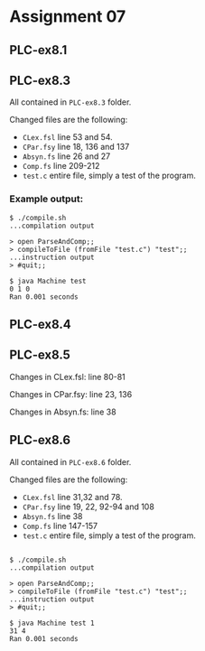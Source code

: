 # Assignment 07
## PLC-ex8.1
## PLC-ex8.3
All contained in `PLC-ex8.3` folder.

Changed files are the following:
- `CLex.fsl` line 53 and 54.
- `CPar.fsy` line 18, 136 and 137
- `Absyn.fs` line 26 and 27
- `Comp.fs` line 209-212
- `test.c` entire file, simply a test of the program.

### Example output:
```
$ ./compile.sh
...compilation output

> open ParseAndComp;;
> compileToFile (fromFile "test.c") "test";;
...instruction output
> #quit;;

$ java Machine test
0 1 0
Ran 0.001 seconds
```

## PLC-ex8.4
## PLC-ex8.5
Changes in CLex.fsl: line 80-81

Changes in CPar.fsy: line 23, 136

Changes in Absyn.fs: line 38
## PLC-ex8.6
All contained in `PLC-ex8.6` folder.

Changed files are the following:
- `CLex.fsl` line 31,32 and 78.
- `CPar.fsy` line 19, 22, 92-94 and 108
- `Absyn.fs` line 38
- `Comp.fs` line 147-157 
- `test.c` entire file, simply a test of the program.


```

$ ./compile.sh
...compilation output

> open ParseAndComp;;
> compileToFile (fromFile "test.c") "test";;
...instruction output
> #quit;;

$ java Machine test 1
31 4
Ran 0.001 seconds
```
